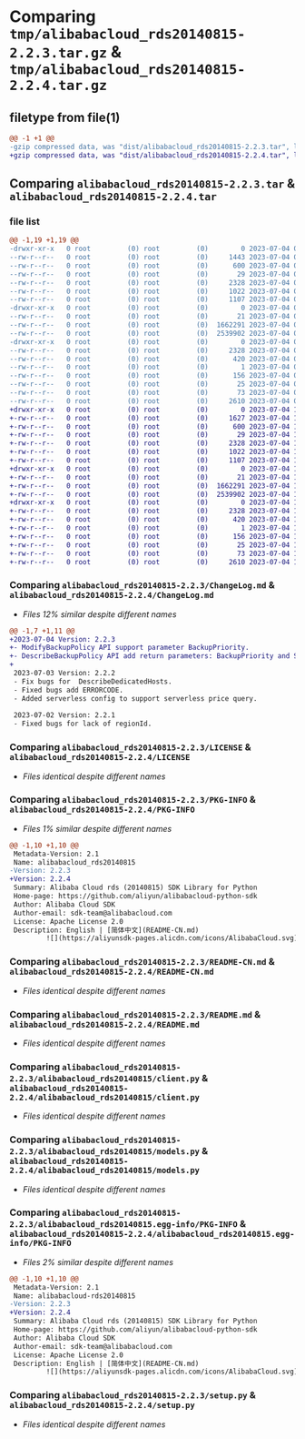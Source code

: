 # Comparing `tmp/alibabacloud_rds20140815-2.2.3.tar.gz` & `tmp/alibabacloud_rds20140815-2.2.4.tar.gz`

## filetype from file(1)

```diff
@@ -1 +1 @@
-gzip compressed data, was "dist/alibabacloud_rds20140815-2.2.3.tar", last modified: Tue Jul  4 03:30:06 2023, max compression
+gzip compressed data, was "dist/alibabacloud_rds20140815-2.2.4.tar", last modified: Tue Jul  4 15:10:17 2023, max compression
```

## Comparing `alibabacloud_rds20140815-2.2.3.tar` & `alibabacloud_rds20140815-2.2.4.tar`

### file list

```diff
@@ -1,19 +1,19 @@
-drwxr-xr-x   0 root         (0) root         (0)        0 2023-07-04 03:30:06.000000 alibabacloud_rds20140815-2.2.3/
--rw-r--r--   0 root         (0) root         (0)     1443 2023-07-04 03:30:06.000000 alibabacloud_rds20140815-2.2.3/ChangeLog.md
--rw-r--r--   0 root         (0) root         (0)      600 2023-07-04 03:30:06.000000 alibabacloud_rds20140815-2.2.3/LICENSE
--rw-r--r--   0 root         (0) root         (0)       29 2023-07-04 03:30:06.000000 alibabacloud_rds20140815-2.2.3/MANIFEST.in
--rw-r--r--   0 root         (0) root         (0)     2328 2023-07-04 03:30:06.000000 alibabacloud_rds20140815-2.2.3/PKG-INFO
--rw-r--r--   0 root         (0) root         (0)     1022 2023-07-04 03:30:06.000000 alibabacloud_rds20140815-2.2.3/README-CN.md
--rw-r--r--   0 root         (0) root         (0)     1107 2023-07-04 03:30:06.000000 alibabacloud_rds20140815-2.2.3/README.md
-drwxr-xr-x   0 root         (0) root         (0)        0 2023-07-04 03:30:06.000000 alibabacloud_rds20140815-2.2.3/alibabacloud_rds20140815/
--rw-r--r--   0 root         (0) root         (0)       21 2023-07-04 03:30:06.000000 alibabacloud_rds20140815-2.2.3/alibabacloud_rds20140815/__init__.py
--rw-r--r--   0 root         (0) root         (0)  1662291 2023-07-04 03:30:06.000000 alibabacloud_rds20140815-2.2.3/alibabacloud_rds20140815/client.py
--rw-r--r--   0 root         (0) root         (0)  2539902 2023-07-04 03:30:06.000000 alibabacloud_rds20140815-2.2.3/alibabacloud_rds20140815/models.py
-drwxr-xr-x   0 root         (0) root         (0)        0 2023-07-04 03:30:06.000000 alibabacloud_rds20140815-2.2.3/alibabacloud_rds20140815.egg-info/
--rw-r--r--   0 root         (0) root         (0)     2328 2023-07-04 03:30:06.000000 alibabacloud_rds20140815-2.2.3/alibabacloud_rds20140815.egg-info/PKG-INFO
--rw-r--r--   0 root         (0) root         (0)      420 2023-07-04 03:30:06.000000 alibabacloud_rds20140815-2.2.3/alibabacloud_rds20140815.egg-info/SOURCES.txt
--rw-r--r--   0 root         (0) root         (0)        1 2023-07-04 03:30:06.000000 alibabacloud_rds20140815-2.2.3/alibabacloud_rds20140815.egg-info/dependency_links.txt
--rw-r--r--   0 root         (0) root         (0)      156 2023-07-04 03:30:06.000000 alibabacloud_rds20140815-2.2.3/alibabacloud_rds20140815.egg-info/requires.txt
--rw-r--r--   0 root         (0) root         (0)       25 2023-07-04 03:30:06.000000 alibabacloud_rds20140815-2.2.3/alibabacloud_rds20140815.egg-info/top_level.txt
--rw-r--r--   0 root         (0) root         (0)       73 2023-07-04 03:30:06.000000 alibabacloud_rds20140815-2.2.3/setup.cfg
--rw-r--r--   0 root         (0) root         (0)     2610 2023-07-04 03:30:06.000000 alibabacloud_rds20140815-2.2.3/setup.py
+drwxr-xr-x   0 root         (0) root         (0)        0 2023-07-04 15:10:17.000000 alibabacloud_rds20140815-2.2.4/
+-rw-r--r--   0 root         (0) root         (0)     1627 2023-07-04 15:10:16.000000 alibabacloud_rds20140815-2.2.4/ChangeLog.md
+-rw-r--r--   0 root         (0) root         (0)      600 2023-07-04 15:10:16.000000 alibabacloud_rds20140815-2.2.4/LICENSE
+-rw-r--r--   0 root         (0) root         (0)       29 2023-07-04 15:10:16.000000 alibabacloud_rds20140815-2.2.4/MANIFEST.in
+-rw-r--r--   0 root         (0) root         (0)     2328 2023-07-04 15:10:17.000000 alibabacloud_rds20140815-2.2.4/PKG-INFO
+-rw-r--r--   0 root         (0) root         (0)     1022 2023-07-04 15:10:16.000000 alibabacloud_rds20140815-2.2.4/README-CN.md
+-rw-r--r--   0 root         (0) root         (0)     1107 2023-07-04 15:10:16.000000 alibabacloud_rds20140815-2.2.4/README.md
+drwxr-xr-x   0 root         (0) root         (0)        0 2023-07-04 15:10:17.000000 alibabacloud_rds20140815-2.2.4/alibabacloud_rds20140815/
+-rw-r--r--   0 root         (0) root         (0)       21 2023-07-04 15:10:16.000000 alibabacloud_rds20140815-2.2.4/alibabacloud_rds20140815/__init__.py
+-rw-r--r--   0 root         (0) root         (0)  1662291 2023-07-04 15:10:16.000000 alibabacloud_rds20140815-2.2.4/alibabacloud_rds20140815/client.py
+-rw-r--r--   0 root         (0) root         (0)  2539902 2023-07-04 15:10:16.000000 alibabacloud_rds20140815-2.2.4/alibabacloud_rds20140815/models.py
+drwxr-xr-x   0 root         (0) root         (0)        0 2023-07-04 15:10:17.000000 alibabacloud_rds20140815-2.2.4/alibabacloud_rds20140815.egg-info/
+-rw-r--r--   0 root         (0) root         (0)     2328 2023-07-04 15:10:16.000000 alibabacloud_rds20140815-2.2.4/alibabacloud_rds20140815.egg-info/PKG-INFO
+-rw-r--r--   0 root         (0) root         (0)      420 2023-07-04 15:10:16.000000 alibabacloud_rds20140815-2.2.4/alibabacloud_rds20140815.egg-info/SOURCES.txt
+-rw-r--r--   0 root         (0) root         (0)        1 2023-07-04 15:10:16.000000 alibabacloud_rds20140815-2.2.4/alibabacloud_rds20140815.egg-info/dependency_links.txt
+-rw-r--r--   0 root         (0) root         (0)      156 2023-07-04 15:10:16.000000 alibabacloud_rds20140815-2.2.4/alibabacloud_rds20140815.egg-info/requires.txt
+-rw-r--r--   0 root         (0) root         (0)       25 2023-07-04 15:10:16.000000 alibabacloud_rds20140815-2.2.4/alibabacloud_rds20140815.egg-info/top_level.txt
+-rw-r--r--   0 root         (0) root         (0)       73 2023-07-04 15:10:17.000000 alibabacloud_rds20140815-2.2.4/setup.cfg
+-rw-r--r--   0 root         (0) root         (0)     2610 2023-07-04 15:10:16.000000 alibabacloud_rds20140815-2.2.4/setup.py
```

### Comparing `alibabacloud_rds20140815-2.2.3/ChangeLog.md` & `alibabacloud_rds20140815-2.2.4/ChangeLog.md`

 * *Files 12% similar despite different names*

```diff
@@ -1,7 +1,11 @@
+2023-07-04 Version: 2.2.3
+- ModifyBackupPolicy API support parameter BackupPriority.
+- DescribeBackupPolicy API add return parameters: BackupPriority and SupportModifyBackupPriority.
+
 2023-07-03 Version: 2.2.2
 - Fix bugs for  DescribeDedicatedHosts.
 - Fixed bugs add ERRORCODE.
 - Added serverless config to support serverless price query.
 
 2023-07-02 Version: 2.2.1
 - Fixed bugs for lack of regionId.
```

### Comparing `alibabacloud_rds20140815-2.2.3/LICENSE` & `alibabacloud_rds20140815-2.2.4/LICENSE`

 * *Files identical despite different names*

### Comparing `alibabacloud_rds20140815-2.2.3/PKG-INFO` & `alibabacloud_rds20140815-2.2.4/PKG-INFO`

 * *Files 1% similar despite different names*

```diff
@@ -1,10 +1,10 @@
 Metadata-Version: 2.1
 Name: alibabacloud_rds20140815
-Version: 2.2.3
+Version: 2.2.4
 Summary: Alibaba Cloud rds (20140815) SDK Library for Python
 Home-page: https://github.com/aliyun/alibabacloud-python-sdk
 Author: Alibaba Cloud SDK
 Author-email: sdk-team@alibabacloud.com
 License: Apache License 2.0
 Description: English | [简体中文](README-CN.md)
         ![](https://aliyunsdk-pages.alicdn.com/icons/AlibabaCloud.svg)
```

### Comparing `alibabacloud_rds20140815-2.2.3/README-CN.md` & `alibabacloud_rds20140815-2.2.4/README-CN.md`

 * *Files identical despite different names*

### Comparing `alibabacloud_rds20140815-2.2.3/README.md` & `alibabacloud_rds20140815-2.2.4/README.md`

 * *Files identical despite different names*

### Comparing `alibabacloud_rds20140815-2.2.3/alibabacloud_rds20140815/client.py` & `alibabacloud_rds20140815-2.2.4/alibabacloud_rds20140815/client.py`

 * *Files identical despite different names*

### Comparing `alibabacloud_rds20140815-2.2.3/alibabacloud_rds20140815/models.py` & `alibabacloud_rds20140815-2.2.4/alibabacloud_rds20140815/models.py`

 * *Files identical despite different names*

### Comparing `alibabacloud_rds20140815-2.2.3/alibabacloud_rds20140815.egg-info/PKG-INFO` & `alibabacloud_rds20140815-2.2.4/alibabacloud_rds20140815.egg-info/PKG-INFO`

 * *Files 2% similar despite different names*

```diff
@@ -1,10 +1,10 @@
 Metadata-Version: 2.1
 Name: alibabacloud-rds20140815
-Version: 2.2.3
+Version: 2.2.4
 Summary: Alibaba Cloud rds (20140815) SDK Library for Python
 Home-page: https://github.com/aliyun/alibabacloud-python-sdk
 Author: Alibaba Cloud SDK
 Author-email: sdk-team@alibabacloud.com
 License: Apache License 2.0
 Description: English | [简体中文](README-CN.md)
         ![](https://aliyunsdk-pages.alicdn.com/icons/AlibabaCloud.svg)
```

### Comparing `alibabacloud_rds20140815-2.2.3/setup.py` & `alibabacloud_rds20140815-2.2.4/setup.py`

 * *Files identical despite different names*


